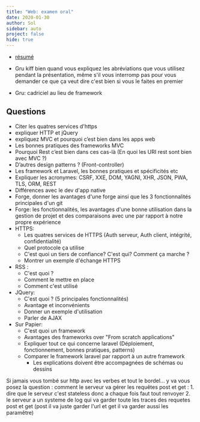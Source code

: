 ```yaml
---
title: "Web: examen oral"
date: 2020-01-30
author: Sol
sidebar: auto
project: false
hide: true
---
```


* [résumé](https://hackmd.io/ssK1PrxiT6e-Pv5iGmkehQ?both)

* Gru kiff bien quand vous expliquez les abréviations que vous utilisez pendant la présentation, même s'il vous interromp pas pour vous demander ce que ça veut dire c'est bien si vous le faites en premier
* Gru: cadriciel au lieu de framework

##  Questions
* Citer les quatres services d'https
* expliquer HTTP et jQuery
* expliquez MVC et pourquoi c’est bien dans les apps web
* Les bonnes pratiques des frameworks MVC
* Pourquoi Rest c’est bien dans ces cas-là (En quoi les URI rest sont bien avec MVC ?)
* D’autres design patterns ? (Front-controller)
* Les framework et Laravel, les bonnes pratiques et spécificités etc
* Expliquer les acronymes: CSRF, XXE, DOM, YAGNI, XHR, JSON, PWA, TLS, ORM, REST
* Différences avec le dev d'app native
* Forge, donner les avantages d'une forge ainsi que les 3 fonctionnalités principales d'un git
* Forge: les fonctionnalités, les avantages d'une bonne utilisation dans la gestion de projet et des comparaisons avec une par rapport à notre propre expérience
* HTTPS:
    * Les quatres services de HTTPS (Auth serveur, Auth client, intégrité, confidentialité)
    * Quel protocole ça utilise
    * C'est quoi un tiers de confiance? C'est qui? Comment ça marche ?
    * Montrer un exemple d'échange HTTPS
* RSS :
    * C'est quoi ?
    * Comment le mettre en place
    * Comment c'est utilisé
* JQuery:
    * C'est quoi ? (5 principales fonctionnalités)
    * Avantage et inconvénients
    * Donner un exemple  d'utilisation
    * Parler de AJAX
* Sur Papier:
    * C'est quoi un framework
    * Avantages des frameworks over "From scratch applications"
    * Expliquer tout ce qui concerne laravel (Déploiement, fonctionnement, bonnes pratiques, patterns)
    * Comparer le framework laravel par rapport à un autre framework
        * Les explications doivent être accompagnées de schémas ou dessins


Si jamais vous tombé sur http avec les verbes et tout le bordel... y va vous posez la question  : comment le serveur va gérer les requêtes post et get : 1. dire que le serveur c'est stateless donc a chaque fois faut tout renvoyer 2. le serveur a un systeme de log qui va garder toute les traces des requetes post et get (post il va juste garder l'url et get il va garder aussi les paramêtre)